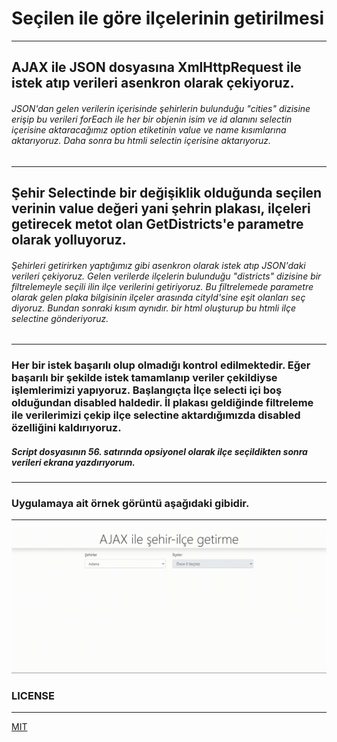 # Seçilen ile göre ilçelerinin getirilmesi
---
## AJAX ile JSON dosyasına XmlHttpRequest ile istek atıp verileri asenkron olarak çekiyoruz.
###### JSON'dan gelen verilerin içerisinde şehirlerin bulunduğu "cities" dizisine erişip bu verileri forEach ile her bir objenin isim ve id alanını  selectin içerisine aktaracağımız option etiketinin value ve name kısımlarına aktarıyoruz. Daha sonra bu htmli selectin içerisine aktarıyoruz.
---
## Şehir Selectinde bir değişiklik olduğunda seçilen verinin value değeri yani şehrin plakası, ilçeleri getirecek metot olan GetDistricts'e parametre olarak yolluyoruz.
###### Şehirleri getirirken yaptığımız gibi asenkron olarak istek atıp JSON'daki verileri çekiyoruz. Gelen verilerde ilçelerin bulunduğu "districts" dizisine bir filtrelemeyle seçili ilin ilçe verilerini getiriyoruz. Bu filtrelemede parametre olarak gelen plaka bilgisinin ilçeler arasında cityId'sine eşit olanları seç diyoruz. Bundan sonraki kısım aynıdır. bir html oluşturup bu htmli ilçe selectine gönderiyoruz.
---
### Her bir istek başarılı olup olmadığı kontrol edilmektedir. Eğer başarılı bir şekilde istek tamamlanıp veriler çekildiyse işlemlerimizi yapıyoruz. Başlangıçta İlçe selecti içi boş olduğundan disabled haldedir. İl plakası geldiğinde filtreleme ile verilerimizi çekip ilçe selectine aktardığımızda disabled özelliğini kaldırıyoruz. 
##### Script dosyasının 56. satırında opsiyonel olarak ilçe seçildikten sonra verileri ekrana yazdırıyorum.
---

### Uygulamaya ait örnek görüntü aşağıdaki gibidir.
---
![App Using Gif](sample-video.gif)

### LICENSE
---
[MIT](https://choosealicense.com/licenses/mit/)